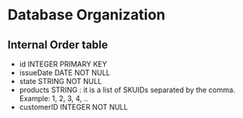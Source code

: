# Database Organization

## Internal Order table
- id INTEGER PRIMARY KEY
- issueDate DATE NOT NULL
- state STRING NOT NULL
- products STRING : it is a list of SKUIDs separated by the comma. Example: 1, 2, 3, 4, ..
- customerID INTEGER NOT NULL